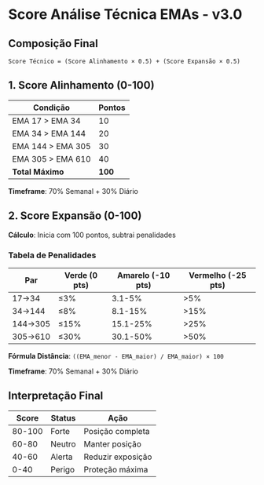 # Score Análise Técnica EMAs - v3.0

## Composição Final
```
Score Técnico = (Score Alinhamento × 0.5) + (Score Expansão × 0.5)
```

## 1. Score Alinhamento (0-100)

| Condição | Pontos |
|----------|--------|
| EMA 17 > EMA 34 | 10 |
| EMA 34 > EMA 144 | 20 |
| EMA 144 > EMA 305 | 30 |
| EMA 305 > EMA 610 | 40 |
| **Total Máximo** | **100** |

**Timeframe**: 70% Semanal + 30% Diário

## 2. Score Expansão (0-100)

**Cálculo**: Inicia com 100 pontos, subtrai penalidades

### Tabela de Penalidades

| Par | Verde (0 pts) | Amarelo (-10 pts) | Vermelho (-25 pts) |
|-----|---------------|-------------------|---------------------|
| 17→34 | ≤3% | 3.1-5% | >5% |
| 34→144 | ≤8% | 8.1-15% | >15% |
| 144→305 | ≤15% | 15.1-25% | >25% |
| 305→610 | ≤30% | 30.1-50% | >50% |

**Fórmula Distância**: `((EMA_menor - EMA_maior) / EMA_maior) × 100`

**Timeframe**: 70% Semanal + 30% Diário

## Interpretação Final

| Score | Status | Ação |
|-------|--------|------|
| 80-100 | Forte | Posição completa |
| 60-80 | Neutro | Manter posição |
| 40-60 | Alerta | Reduzir exposição |
| 0-40 | Perigo | Proteção máxima |